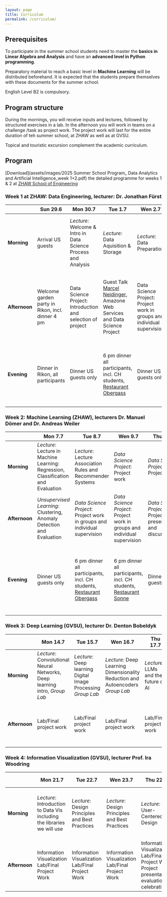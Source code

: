 ```yaml
---
layout: page
title: Curriculum
permalink: /curriculum/
---
```


## Prerequisites 

To participate in the summer school students need to master the **basics in Linear Algebra and Analysis** and have an **advanced level in Python programming**.

Preparatory material to reach a basic level in **Machine Learning** will be distributed beforehand. It is expected that the students prepare themselves with these documents for the summer school.

English Level B2 is compulsory.

## Program structure 
During the mornings, you will receive inputs and lectures, followed by structured exercises in a lab. In the afternoon you will work in teams on a challenge /task as project work.
The project work will last for the entire duration of teh summer school, at ZHAW as well as at GVSU.

Topical and touristic excursion complement the academic curriculum.

## Program
[Download](assets/images/2025 Summer School Program_ Data Analytics and Artificial Intelligence_week 1+2.pdf) the detailed programme for weeks 1 & 2 at [ZHAW School of Engineering](https://www.zhaw.ch/en/engineering)

### Week 1 at ZHAW: Data Engineering, lecturer: Dr. Jonathan Fürst 

|        |Sun 29.6|Mon 30.7|Tue 1.7|Wen 2.7|Thu 3.7|Fri 4.7|Sat 5.7|Sun 6.7.|
|--------|--------|-------|-------|-------|-------|-------|-------|--------|
|**Morning** |Arrival US guests|*Lecture*: Welcome & Intro in Data Science Process and Analysis|*Lecture:* Data Aquisition & Storage |*Lecture*: Data Preparation |*Lecture*: Data Pipelines and Workflow Orchestration |[Excursion to Oracle Schweiz- Cloud Applications und Cloud Platform](https://www.oracle.com/ch-de/)|Excursion [Rhine Fall](https://rheinfall.ch/en/) & [Alpstein Mountain Range](https://www.appenzell.ch/en/alpstein.html) incl overnight stay|Short hike and transfer back to Winterthur|
|**Afternoon**|Welcome garden party in Rikon, incl. dinner 4 pm|Data Science Project: Introduction and selection of project|Guest Talk [Marcel Neidinger](https://marcel.nlogn.org/pages/cv.html), Amazone Web Services and Data Science Project|Data Science Project: Project work in groups and individual supervision|Project Pitches|1-4 pm: Excursion to [Kistler AG](https://www.kistler.com/CH/en/). 4pm: Frack parade and [night of technology](https://www.zhaw.ch/de/engineering/ueber-uns/veranstaltungen/nacht-der-technik/) at ZHAW SoE|Excursion Rhine Fall & Alpstein Mountain Range incl. overnight stay, [Gatshaus Ebenalp](https://gasthaus-ebenalp.ch/)|Free time|
|**Evening**|Dinner in Rikon, all participants|Dinner US guests only|6 pm dinner all participants, incl. CH students, [Restaurant Obergass](https://www.restaurant-obergass.ch/)|Dinner US guests only|Dinner US guests only|Dinner all participants, incl. CH students at night of technology SoE (vouchers for food stands)|Dinner at [Gatshaus Ebenalp](https://gasthaus-ebenalp.ch/)|No arranged dinner|

### Week 2: Machine Learning (ZHAW), lecturers Dr. Manuel Dömer and Dr. Andreas Weiler

|        |Mon 7.7|Tue 8.7|Wen 9.7|Thu 10.7|Fri 11.7|Sat 12.7|Sun 13.7|
|--------|---------|--------|-------|-------|-------|-------|-------|
|**Morning**|*Lecture*: Lecture in Machine Learning: Regression, Classification and Evaluation | *Lecture*: Lecture Association Rules and Recommender Systems |*Data Science Project*: Project work |*Data Science Project*: Project work|Full day excursion to Berne incl. visit of the [federal parliament building](https://www.parlament.ch/en/%C3%BCber-das-parlament/parliament-building)|Transfer to Allendale, Michigan, USA |Transfer to Allendale, Michigan, USA|
|**Afternoon**|*Unsupervised Learning*: Clustering, Anomaly Detection and Evaluation|*Data Science Project*: Project work in groups and individual supervision|*Data Science Project*: Project work in groups and individual supervision|*Data Science Project*: Project presentations and discussions|Full day excursion to [Berne](https://www.bern.com/en/home) incl visit of the federal parliament building|Transfer to Allendale, Michigan, USA |Transfer to Allendale, Michigan, USA |
|**Evening**|Dinner US guests only|6 pm dinner all participants, incl. CH students, [Restaurant Obergass](https://www.restaurant-obergass.ch/)|6 pm dinner all participants, incl. CH students, [Restaurant Sonne](https://www.zur-sonne.ch/)|Dinner US guests only|5.30 pm farewell dinner for all participants, incl. CH students Restaurant [Altes Tramdepot](https://altestramdepot.ch/de/Info/Restaurant) in Bern|



### Week 3: Deep Learning (GVSU), lecturer Dr. Denton Bobeldyk 

|        |Mon 14.7|Tue 15.7|Wen 16.7|Thu 17.7|Fri 18.7|Sat 19.7|
|--------|---------|--------|-------|-------|-------|-------|
|**Morning**|*Lecture*: Convolutional Neural Networks, Deep learning intro, *Group Lab*|*Lecture*: Deep learning Digital Image Processing *Group Lab*|*Lecture*: Deep Learning Dimensionality Reduction and Autoencoders *Group Lab*|*Lecture*: LLMs and the future of AI |Excursion to [Meijer Gardens Tour](https://www.meijergardens.org/plan/groups-and-tours/)|Grand Haven Beach Excursion|
|**Afternoon**|Lab/Final project work |Lab/Final project work|Lab/Final project work|Lab/Final project work|[Gilmore Car Museum](https://gilmorecarmuseum.org/), dinner at [Kalamazoo Blues Fest 2025](https://kvba.org/kalamazoo-blues-fest-2025/) |6 pm: Grand Rapids Soccer Club vs. Tulip City|

### Week 4: Information Visualization (GVSU), lecturer Prof. Ira Woodring

|        |Mon 21.7|Tue 22.7|Wen 23.7|Thu 224.7|Fri 25.7|Sat 26.7|
|--------|---------|--------|-------|-------|-------|---------|
|**Morning**|*Lecture*: Introduction to Data Vis including the libraries we will use|*Lecture*: Design Principles and Best Practices|*Lecture*: Design Principles and Best Practices|*Lecture*: User-Centered Design|Excursion to [Chicago](https://www.chicago.gov/city/en.html)|Free Time in Chicago and closure of summer school|
|**Afternoon**|Information Visualization Lab/Final Project Work|Information Visualization Lab/Final Project Work|Information Visualization Lab/Final Project Work|Information Visualization Lab/Final Project Work: Project presentations, evaluation, celebration|Free time in Chicago and  overnight stay at [Chicago Hostel-International](https://hihostels.com/hostels/hi-chicago/)|






